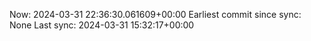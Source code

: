 Now: 2024-03-31 22:36:30.061609+00:00 Earliest commit since sync: None Last sync: 2024-03-31 15:32:17+00:00
